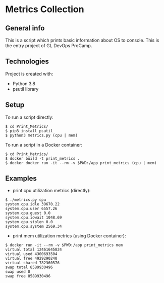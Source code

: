 # Metrics Collection

## General info
This is a script which prints basic information about OS to console.
This is the entry project of GL DevOps ProCamp.

## Technologies
Project is created with:
* Python 3.8
* psutil library
	
## Setup
To run a script directly:
```
$ cd Print_Metrics/
$ pip3 install psutil
$ python3 metrics.py (cpu | mem)
```

To run a script in a Docker container:
```
$ cd Print_Metrics/
$ docker build -t print_metrics .
$ docker docker run -it --rm -v $PWD:/app print_metrics (cpu | mem)
```

## Examples

* print cpu utilization metrics (directly):
```
$ ./metrics.py cpu
system.cpu.idle 39670.22
system.cpu.user 6557.26
system.cpu.guest 0.0
system.cpu.iowait 1048.69
system.cpu.stolen 0.0
system.cpu.system 2569.34
```

* print mem utilization metrics (using Docker container):
```
$ docker run -it --rm -v $PWD:/app print_metrics mem
virtual total 12461645824
virtual used 4300693504
virtual free 4929290240
virtual shared 782360576
swap total 8589930496
swap used 0
swap free 8589930496
```
